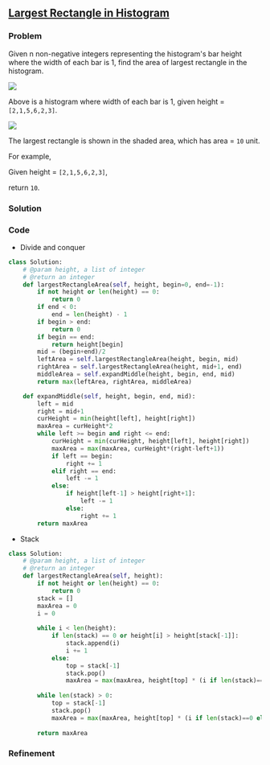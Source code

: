 ## [Largest Rectangle in Histogram](https://leetcode.com/problems/largest-rectangle-in-histogram/)

### Problem

 Given n non-negative integers representing the histogram's bar height where the width of each bar is 1, find the area of largest rectangle in the histogram.

![](http://www.leetcode.com/wp-content/uploads/2012/04/histogram.png)

Above is a histogram where width of each bar is 1, given height = `[2,1,5,6,2,3]`.

![](http://www.leetcode.com/wp-content/uploads/2012/04/histogram_area.png)

The largest rectangle is shown in the shaded area, which has area = `10` unit.

For example,

Given height = `[2,1,5,6,2,3]`,

return `10`. 

### Solution


### Code

- Divide and conquer

``` Python
class Solution:
    # @param height, a list of integer
    # @return an integer
    def largestRectangleArea(self, height, begin=0, end=-1):
        if not height or len(height) == 0:
            return 0
        if end < 0:
            end = len(height) - 1
        if begin > end:
            return 0
        if begin == end:
            return height[begin]
        mid = (begin+end)/2
        leftArea = self.largestRectangleArea(height, begin, mid)
        rightArea = self.largestRectangleArea(height, mid+1, end)
        middleArea = self.expandMiddle(height, begin, end, mid)
        return max(leftArea, rightArea, middleArea)

    def expandMiddle(self, height, begin, end, mid):
        left = mid
        right = mid+1
        curHeight = min(height[left], height[right])
        maxArea = curHeight*2
        while left >= begin and right <= end:
            curHeight = min(curHeight, height[left], height[right])
            maxArea = max(maxArea, curHeight*(right-left+1))
            if left == begin:
                right += 1
            elif right == end:
                left -= 1
            else:
                if height[left-1] > height[right+1]:
                    left -= 1
                else:
                    right += 1
        return maxArea
```

- Stack

``` Python
class Solution:
    # @param height, a list of integer
    # @return an integer
    def largestRectangleArea(self, height):
        if not height or len(height) == 0:
            return 0
        stack = []
        maxArea = 0
        i = 0
        
        while i < len(height):
            if len(stack) == 0 or height[i] > height[stack[-1]]:
                stack.append(i)
                i += 1
            else:
                top = stack[-1]
                stack.pop()
                maxArea = max(maxArea, height[top] * (i if len(stack)==0 else i-stack[-1]-1))
        
        while len(stack) > 0:
            top = stack[-1]
            stack.pop()
            maxArea = max(maxArea, height[top] * (i if len(stack)==0 else i-stack[-1]-1))
        
        return maxArea
```

### Refinement
